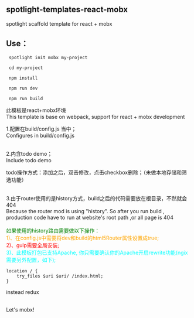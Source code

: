 ## spotlight-templates-react-mobx
spotlight scaffold template for react + mobx<br>

## Use：

     spotlight init mobx my-project

     cd my-project

     npm install

     npm run dev

     npm run build

此模板是react+mobx环境<br>
This template is base on webpack, support for react + mobx development <br>

1.配置在build/config.js 当中；<br>
  Configures in build/config.js <br><br>

2.内含todo demo；<br> 
  Include todo demo <br>

todo操作方式：添加之后，双击修改，点击checkbox删除；（未做本地存储和筛选功能）<br><br>

3.由于router使用的是history方式，build之后的代码需要放在根目录，不然就会404<br>
Because the router mod is using "history". So after you run build , production code have to run at website's root path ,or all page is 404 <br><br>
<font color="green">如果使用的history路由需要做以下操作：</font><br/>
<font color="orange">1)、在config.js中需要将dev和build的html5Router属性设置成true;</font><br/>
<font color="red">2)、gulp需要全局安装;</font><br/>
<font color="cyan">
   3)、此模板打包已支持Apache, 你只需要确认你的Apache开启rewrite功能(ngix 需要另外配置，如下);
</font><br/>

    location / {
        try_files $uri $uri/ /index.html;
    }

instead redux<br><br>

Let's mobx!<br><br>
